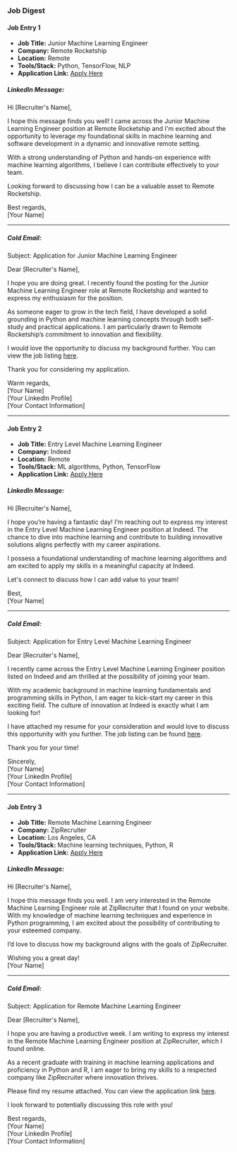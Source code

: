 ### Job Digest

#### Job Entry 1
- **Job Title:** Junior Machine Learning Engineer
- **Company:** Remote Rocketship
- **Location:** Remote
- **Tools/Stack:** Python, TensorFlow, NLP
- **Application Link:** [Apply Here](https://www.remoterocketship.com/jobs/junior-machine-learning-engineer)

##### LinkedIn Message:
Hi [Recruiter's Name],

I hope this message finds you well! I came across the Junior Machine Learning Engineer position at Remote Rocketship and I'm excited about the opportunity to leverage my foundational skills in machine learning and software development in a dynamic and innovative remote setting. 

With a strong understanding of Python and hands-on experience with machine learning algorithms, I believe I can contribute effectively to your team. 

Looking forward to discussing how I can be a valuable asset to Remote Rocketship.

Best regards,  
[Your Name]  

---

##### Cold Email:
Subject: Application for Junior Machine Learning Engineer

Dear [Recruiter's Name],

I hope you are doing great. I recently found the posting for the Junior Machine Learning Engineer role at Remote Rocketship and wanted to express my enthusiasm for the position.

As someone eager to grow in the tech field, I have developed a solid grounding in Python and machine learning concepts through both self-study and practical applications. I am particularly drawn to Remote Rocketship’s commitment to innovation and flexibility.

I would love the opportunity to discuss my background further. You can view the job listing [here](https://www.remoterocketship.com/jobs/junior-machine-learning-engineer).

Thank you for considering my application. 

Warm regards,  
[Your Name]  
[Your LinkedIn Profile]  
[Your Contact Information]  

---

#### Job Entry 2
- **Job Title:** Entry Level Machine Learning Engineer
- **Company:** Indeed
- **Location:** Remote
- **Tools/Stack:** ML algorithms, Python, TensorFlow
- **Application Link:** [Apply Here](https://www.indeed.com/q-entry-level-machine-learning-engineer-remote-jobs.html)

##### LinkedIn Message:
Hi [Recruiter's Name],

I hope you’re having a fantastic day! I’m reaching out to express my interest in the Entry Level Machine Learning Engineer position at Indeed. The chance to dive into machine learning and contribute to building innovative solutions aligns perfectly with my career aspirations.

I possess a foundational understanding of machine learning algorithms and am excited to apply my skills in a meaningful capacity at Indeed.

Let's connect to discuss how I can add value to your team!

Best,  
[Your Name]  

---

##### Cold Email:
Subject: Application for Entry Level Machine Learning Engineer

Dear [Recruiter's Name],

I recently came across the Entry Level Machine Learning Engineer position listed on Indeed and am thrilled at the possibility of joining your team. 

With my academic background in machine learning fundamentals and programming skills in Python, I am eager to kick-start my career in this exciting field. The culture of innovation at Indeed is exactly what I am looking for!

I have attached my resume for your consideration and would love to discuss this opportunity with you further. The job listing can be found [here](https://www.indeed.com/q-entry-level-machine-learning-engineer-remote-jobs.html).

Thank you for your time!

Sincerely,  
[Your Name]  
[Your LinkedIn Profile]  
[Your Contact Information]  

---

#### Job Entry 3
- **Job Title:** Remote Machine Learning Engineer
- **Company:** ZipRecruiter
- **Location:** Los Angeles, CA
- **Tools/Stack:** Machine learning techniques, Python, R
- **Application Link:** [Apply Here](https://www.ziprecruiter.com/Jobs/Remote-Machine-Learning/-in-Los-Angeles,CA)

##### LinkedIn Message:
Hi [Recruiter's Name],

I hope this message finds you well. I am very interested in the Remote Machine Learning Engineer role at ZipRecruiter that I found on your website. With my knowledge of machine learning techniques and experience in Python programming, I am excited about the possibility of contributing to your esteemed company.

I’d love to discuss how my background aligns with the goals of ZipRecruiter.

Wishing you a great day!  
[Your Name]  

---

##### Cold Email:
Subject: Application for Remote Machine Learning Engineer

Dear [Recruiter's Name],

I hope you are having a productive week. I am writing to express my interest in the Remote Machine Learning Engineer position at ZipRecruiter, which I found online.

As a recent graduate with training in machine learning applications and proficiency in Python and R, I am eager to bring my skills to a respected company like ZipRecruiter where innovation thrives.

Please find my resume attached. You can view the application link [here](https://www.ziprecruiter.com/Jobs/Remote-Machine-Learning/-in-Los-Angeles,CA).

I look forward to potentially discussing this role with you!

Best regards,  
[Your Name]  
[Your LinkedIn Profile]  
[Your Contact Information]